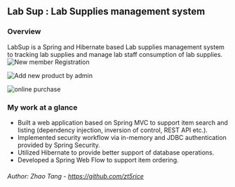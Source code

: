 ## Lab Sup : Lab Supplies management system 

### Overview
LabSup is a Spring and Hibernate based Lab supplies management system to tracking lab supplies and manage lab staff consumption of lab supplies. 
![New member Registration](LabSupV0.gif) <br />

![Add new product by admin]() <br />

![online purchase]() <br />

### My work at a glance

-   Built a web application based on Spring MVC to support item search and listing (dependency injection, inversion of control, REST API etc.).
-   Implemented security workflow via in-memory and JDBC authentication provided by Spring Security. 
-   Utilized Hibernate to provide better support of database operations.
-   Developed a Spring Web Flow to support item ordering.



###### Author: Zhao Tang - https://github.com/zt5rice
